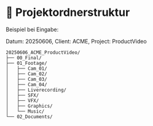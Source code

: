 # 📁 Projektordnerstruktur
Beispiel bei Eingabe:

Datum: 20250606, Client: ACME, Project: ProductVideo

````
20250606_ACME_ProductVideo/
├── 00_Final/
├── 01_Footage/
│   ├── Cam_01/
│   ├── Cam_02/
│   ├── Cam_03/
│   ├── Cam_04/
│   ├── Liverecording/
│   ├── SFX/
│   ├── VFX/
│   ├── Graphics/
│   └── Music/
└── 02_Documents/
````
